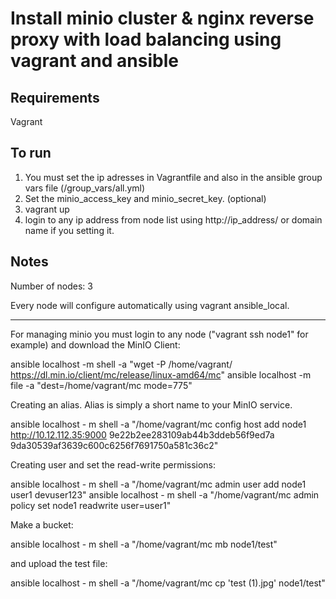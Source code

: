 # Install minio cluster & nginx reverse proxy with load balancing using vagrant and ansible

## Requirements

Vagrant

## To run

1. You must set the ip adresses in Vagrantfile and also in the ansible group vars file (/group_vars/all.yml)
2. Set the minio_access_key and minio_secret_key. (optional)
3. vagrant up
4. login to any ip address from node list using http://ip_address/ or domain name if you setting it.

## Notes

Number of nodes: 3

Every node will configure automatically using vagrant ansible_local.

***

For managing minio you must login to any node ("vagrant ssh node1" for example) and download the MinIO Client:

ansible localhost -m shell -a "wget -P /home/vagrant/ https://dl.min.io/client/mc/release/linux-amd64/mc"
ansible localhost -m file -a "dest=/home/vagrant/mc mode=775"

Creating an alias. Alias is simply a short name to your MinIO service.

ansible localhost - m shell -a "/home/vagrant/mc config host add node1 http://10.12.112.35:9000 9e22b2ee283109ab44b3ddeb56f9ed7a 9da30539af3639c600c6256f7691750a581c36c2"

Creating user and set the read-write permissions:

ansible localhost - m shell -a "/home/vagrant/mc admin user add node1 user1 devuser123"
ansible localhost - m shell -a "/home/vagrant/mc admin policy set node1 readwrite user=user1"

Make a bucket:

ansible localhost - m shell -a "/home/vagrant/mc mb node1/test"

and upload the test file:

ansible localhost - m shell -a "/home/vagrant/mc cp 'test (1).jpg' node1/test"
